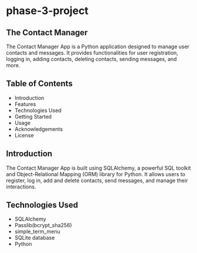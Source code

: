 # phase-3-project

## The Contact Manager 
The Contact Manager App is a Python application designed to manage user contacts and messages. It provides functionalities for user registration, logging in, adding contacts, deleting contacts, sending messages, and more.

## Table of Contents
- Introduction
- Features
- Technologies Used
- Getting Started
- Usage
- Acknowledgements
- License

## Introduction
The Contact Manager App is built using SQLAlchemy, a powerful SQL toolkit and Object-Relational Mapping (ORM) library for Python. It allows users to register, log in, add and delete contacts, send messages, and manage their interactions.

## Technologies Used
- SQLAlchemy
- Passlib(bcrypt_sha256)
- simple_term_menu
- SQLite database
- Python


